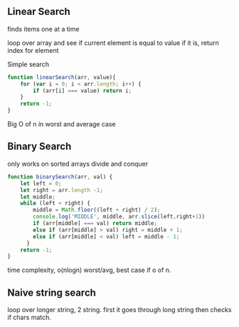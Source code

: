 ## Linear Search
finds items one at a time

loop over array and see if current element is equal to value
if it is, return index for element

Simple search
```js
function linearSearch(arr, value){
    for (var i = 0; i < arr.length; i++) {
        if (arr[i] === value) return i;
    }
    return -1;
}
```
Big O of n in worst and average case

## Binary Search
only works on sorted arrays
divide and conquer

```js
function binarySearch(arr, val) {
    let left = 0;
    let right = arr.length -1;
    let middle;
    while (left < right) {
        middle = Math.floor((left + right) / 2);
        console.log('MIDDLE', middle, arr.slice(left,right+1))
        if (arr[middle] === val) return middle;
        else if (arr[middle] > val) right = middle + 1;
        else if (arr[middle] < val) left = middle - 1;
      }
    return -1;
}
```
time complexity, o(nlogn) worst/avg, best case if o of n.

## Naive string search
loop over longer string, 2 string.
first it goes through long string then checks if chars match.

